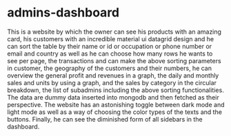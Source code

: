 # admins-dashboard

This is a website by which the owner can see his products with an amazing card,
his customers with an incredible  material ui datagrid design and he can sort the table by their name or id or occupation or phone number or email and country as well as he can choose
how many rows he wants to see per page,
the transactions and can make the above sorting parameters in customer,
the geography of the customers and their numbers,
he can overview the general profit and revenues in a graph,
the daily and monthly sales and units  by using a graph,
and the sales by category in the circular breakdown,
the list of subadmins including the above sorting functionalities.
The data are dummy data inserted into mongodb and then fetched as their perspective.
The website has an astonishing toggle between dark mode and light mode as well as a way of choosing the color types of the texts and the buttons.
Finally, he can see the diminished form of all sidebars in the dashboard.



